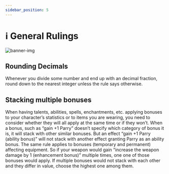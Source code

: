 ```yaml
---
sidebar_position: 5
---
```


# ℹ️ General Rulings

![banner-img](/img/banner/rulings-banner.png)

## Rounding Decimals

Whenever you divide some number and end up with an decimal fraction, round down to the nearest integer unless the rule says otherwise.

## Stacking multiple bonuses

When having talents, abilities, spells, enchantments, etc. applying bonuses to your character’s statistics or to items you are wearing, you need to consider whether they will all apply at the same time or if they won’t. When a bonus, such as “gain +1 Parry” doesn’t specify which category of bonus it is, it will stack with other similar bonuses. But an effect “gain +1 Parry (ability bonus)” will not stack with another effect granting Parry as an ability bonus. The same rule applies to bonuses (temporary and permanent) affecting equipment. So if your weapon would gain “increase the weapon damage by 1 (enhancement bonus)” multiple times, one one of those bonuses would apply. If multiple bonuses would not stack with each other and they differ in value, choose the highest one among them.
